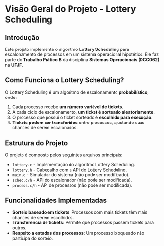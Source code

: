 # Visão Geral do Projeto - Lottery Scheduling

## Introdução

Este projeto implementa o algoritmo **Lottery Scheduling** para escalonamento de processos em um sistema operacional hipotético. Ele faz parte do **Trabalho Prático B** da disciplina **Sistemas Operacionais (DCC062)** na **UFJF**.

## Como Funciona o Lottery Scheduling?

O Lottery Scheduling é um algoritmo de escalonamento **probabilístico**, onde:

1. Cada processo recebe **um número variável de tickets**.
2. A cada ciclo de escalonamento, **um ticket é sorteado aleatoriamente**.
3. O processo que possui o ticket sorteado é **escolhido para execução**.
4. **Tickets podem ser transferidos** entre processos, ajustando suas chances de serem escalonados.

## Estrutura do Projeto

O projeto é composto pelos seguintes arquivos principais:

- `lottery.c` - Implementação do algoritmo Lottery Scheduling.
- `lottery.h` - Cabeçalho com a API do Lottery Scheduling.
- `main.c` - Simulador do sistema (não pode ser modificado).
- `sched.c/h` - API do escalonador (não pode ser modificada).
- `process.c/h` - API de processos (não pode ser modificada).

## Funcionalidades Implementadas

- **Sorteio baseado em tickets**: Processos com mais tickets têm mais chances de serem escolhidos.
- **Transferência de tickets**: Permite que processos passem tickets para outros.
- **Respeito a estados dos processos**: Um processo bloqueado não participa do sorteio.
